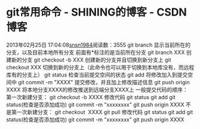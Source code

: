 # git常用命令 - SHINING的博客 - CSDN博客
2013年02月25日 17:04:08[snsn1984](https://me.csdn.net/snsn1984)阅读数：3555
                git branch
显示当前所在的分支，以及目前本地所有分支
前面有*标注的是当前所在分支
git branch XXX
创建新的分支
git checkout -b XXX
创建新的分支并且切换到新分支上
git checkout XXX
切换到新的分支上（此命令也可以用于切换到本地库没有，而远程库有的分支上）
git status
检查当前提交空间的状态
git add 
将修改加入到提交空间中
git commit -m "XXXX"
提交修改，并且加上修改描述信息
git push origin XXXX
将本地分支XXXX的修改推送到远端分支XXXX上
一般提交代码的顺序：
第一次新建分支：
git checkout -b XXXX
修改代码
git status
git add 
git status(检查是否添加成功)
git commit -m "xxxxxxxx"
git push origin XXXX
不是第一次新建分支：
git checkout  XXXX
git pull
修改代码
git status
git add 
git status(检查是否添加成功)
git commit -m "xxxxxxxx"
git push origin XXXX            
